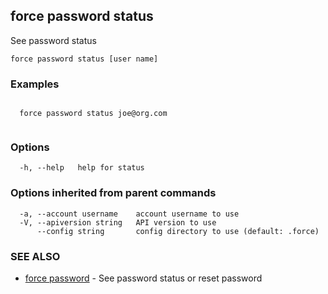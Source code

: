## force password status

See password status

```
force password status [user name]
```

### Examples

```

  force password status joe@org.com


```

### Options

```
  -h, --help   help for status
```

### Options inherited from parent commands

```
  -a, --account username    account username to use
  -V, --apiversion string   API version to use
      --config string       config directory to use (default: .force)
```

### SEE ALSO

* [force password](force_password.md)	 - See password status or reset password

